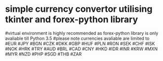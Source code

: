 # simple currency convertor utilising tkinter and forex-python library
#virtual environment is highly recommended as forex-python library is only avaliable till Python 3.5
#please note currencies avaliable are limited to
#EUR
#JPY
#BGN
#CZK
#DKK
#GBP
#HUF
#PLN
#RON
#SEK
#CHF
#ISK
#NOK
#HRK
#TRY
#AUD
#BRL
#CAD
#CNY
#HKD
#IDR
#INR
#KRW
#MXN
#MYR
#NZD
#PHP
#SGD
#THB
#ZAR
